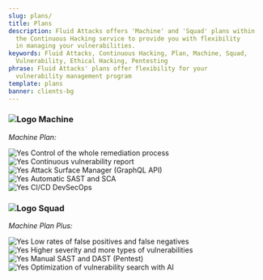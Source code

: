 ```yaml
---
slug: plans/
title: Plans
description: Fluid Attacks offers 'Machine' and 'Squad' plans within
  the Continuous Hacking service to provide you with flexibility
  in managing your vulnerabilities.
keywords: Fluid Attacks, Continuous Hacking, Plan, Machine, Squad,
  Vulnerability, Ethical Hacking, Pentesting
phrase: Fluid Attacks' plans offer flexibility for your
  vulnerability management program
template: plans
banner: clients-bg
---
```


<div class="sect2 plans-title">

<h3>

![Logo](https://res.cloudinary.com/fluid-attacks/image/upload/c_scale,w_25/v1619617792/airs/logo-fluid-mobile_cml7pr.webp)
Machine

</h3>

<div class="paragraph">

*Machine Plan:*

![Yes](https://res.cloudinary.com/fluid-attacks/image/upload/v1620226926/airs/icons/yes_xcsf3o.webp)
Control of the whole remediation process<br>
![Yes](https://res.cloudinary.com/fluid-attacks/image/upload/v1620226926/airs/icons/yes_xcsf3o.webp)
Continuous vulnerability report<br>
![Yes](https://res.cloudinary.com/fluid-attacks/image/upload/v1620226926/airs/icons/yes_xcsf3o.webp)
Attack Surface Manager (GraphQL API)<br>
![Yes](https://res.cloudinary.com/fluid-attacks/image/upload/v1620226926/airs/icons/yes_xcsf3o.webp)
Automatic SAST and SCA<br>
![Yes](https://res.cloudinary.com/fluid-attacks/image/upload/v1620226926/airs/icons/yes_xcsf3o.webp)
CI/CD DevSecOps<br>

</div>

</div>

<div class="sect2 plans-title">

<h3>

![Logo](https://res.cloudinary.com/fluid-attacks/image/upload/c_scale,w_25/v1619617792/airs/logo-fluid-mobile_cml7pr.webp)
Squad

</h3>

<div class="paragraph">

*Machine Plan Plus:*

![Yes](https://res.cloudinary.com/fluid-attacks/image/upload/v1620226926/airs/icons/yes_xcsf3o.webp)
Low rates of false positives and false negatives<br>
![Yes](https://res.cloudinary.com/fluid-attacks/image/upload/v1620226926/airs/icons/yes_xcsf3o.webp)
Higher severity and more types of vulnerabilities<br>
![Yes](https://res.cloudinary.com/fluid-attacks/image/upload/v1620226926/airs/icons/yes_xcsf3o.webp)
Manual SAST and DAST (Pentest)<br>
![Yes](https://res.cloudinary.com/fluid-attacks/image/upload/v1620226926/airs/icons/yes_xcsf3o.webp)
Optimization of vulnerability search with AI<br>

</div>

</div>